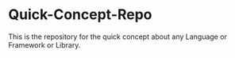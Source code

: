 # Quick-Concept-Repo
This is the repository for the quick concept about any Language or Framework or Library.

